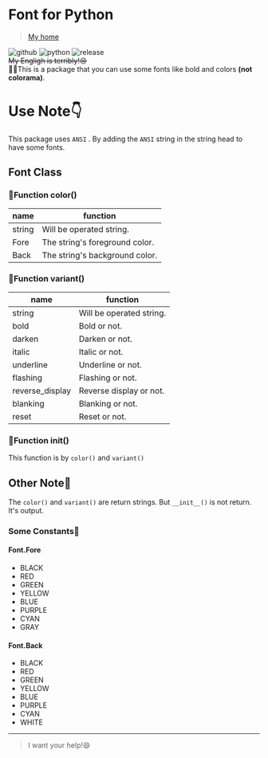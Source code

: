 # Font for Python
> [My home](https://github.com/shufeng2012)

![github](https://img.shields.io/badge/github-shufeng2012-white?logo=github) ![python](https://img.shields.io/badge/python-3.15.5-yellow?logo=python) ![release](https://img.shields.io/badge/release-v1.2-green)<br>
~~My Engligh is terribly!😣~~<br>
🏳‍🌈This is a package that you can use some fonts like bold and colors **(not colorama)**.
# Use Note👇
This package uses `ANSI` . By adding the `ANSI` string in the string head to have some fonts. 
## Font Class
### 🚩Function color()
|name|function|
|---|---|
|string|Will be operated string.|
|Fore|The string's foreground color.|
|Back|The string's background color.|
### 🚩Function variant()
|name|function|
|---|---|
|string|Will be operated string.|
|bold|Bold or not.|
|darken|Darken or not.|
|italic|Italic or not.|
|underline|Underline or not.|
|flashing|Flashing or not.|
|reverse_display|Reverse display or not.|
|blanking|Blanking or not.|
|reset|Reset or not.|
### 🚩Function __init__()
This function is by `color()` and `variant()`
## Other Note📕
The `color()` and `variant()` are return strings. But `__init__()` is not return. It's output.
### Some Constants📃
#### Font.Fore
+ BLACK
+ RED
+ GREEN
+ YELLOW
+ BLUE
+ PURPLE
+ CYAN
+ GRAY
#### Font.Back
+ BLACK
+ RED
+ GREEN
+ YELLOW
+ BLUE
+ PURPLE
+ CYAN
+ WHITE
***
> I want your help!😄
